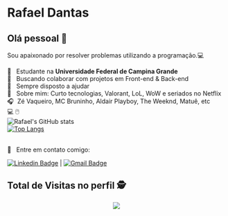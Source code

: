 <!--
**Rafaeldsa/Rafaeldsa** is a ✨ _special_ ✨ repository because its `README.md` (this file) appears on your GitHub profile.

Here are some ideas to get you started:

- 🔭 I’m currently working on ...
- 🌱 I’m currently learning ...
- 👯 I’m looking to collaborate on ...
- 🤔 I’m looking for help with ...
- 💬 Ask me about ...
- 📫 How to reach me: ...
- 😄 Pronouns: ...
- ⚡ Fun fact: ...
-->
<!--
<img width="257x320" src="https://scontent.fcpv4-1.fna.fbcdn.net/v/t1.0-9/s960x960/84208556_2751838064930716_5477743333029707776_o.jpg?_nc_cat=111&_nc_sid=dd7718&_nc_ohc=sB6Wi8RDrEYAX_28dCs&_nc_ht=scontent.fcpv4-1.fna&_nc_tp=7&oh=023c43e101d1366c2b6753f722a4a51e&oe=5F4FEC12">
-->

# Rafael Dantas

## Olá pessoal 👋
Sou apaixonado por resolver problemas utilizando a programação.:computer:

 :notebook:  &nbsp; Estudante na **Universidade Federal de Campina Grande**
 <br/> :purple_heart: &nbsp; Buscando colaborar com projetos em Front-end & Back-end
 <br/> :battery: &nbsp; Sempre disposto a ajudar
 <br/> 💬  &nbsp; Sobre mim: Curto tecnologias, Valorant, LoL, WoW e seriados no Netflix
 <br/> :headphones:  &nbsp;Zé Vaqueiro, MC Bruninho, Aldair Playboy, The Weeknd, Matuê, etc
 <br/> :computer: 🖱️
 <br/> ![Rafael's GitHub stats](https://github-readme-stats.vercel.app/api?username=rafaeldsa&show_icons=true&theme=vue)
 <br/> [![Top Langs](https://github-readme-stats.vercel.app/api/top-langs/?username=rafaeldsa&layout=compact)](https://github.com/anuraghazra/github-readme-stats)

 <br/> :email: &nbsp; Entre em contato comigo: 
 
 
 
 [![Linkedin Badge](https://img.shields.io/badge/-RafaelDantas-blue?style=flat-square&logo=Linkedin&logoColor=white&link=https://www.linkedin.com/in/rafaeldsa21/)](https://www.linkedin.com/in/rafaeldsa21) 
| 
[![Gmail Badge](https://img.shields.io/badge/-rafaeldantas461@gmail.com-c14438?style=flat-square&logo=Gmail&logoColor=white&link=mailto:rafaeldantas461@gmail.com)](mailto:rafaeldantas461@gmail.com)

<p align="center"> 

 ## Total de Visitas no perfil :detective: <br>
 <p align="center"> 
   <img alingn="center" src="https://profile-counter.glitch.me/rafaeldsa/count.svg" />
 </p>

</p>
